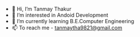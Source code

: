 - 👋 Hi, I’m Tanmay Thakur
- 👀 I’m interested in Andoid Development
- 🌱 I’m currently learning B.E.Computer Engineering
- 📫 To reach me - tanmaytha9821@gmail.com

<!---
tanmayt124/tanmayt124 is a ✨ special ✨ repository because its `README.md` (this file) appears on your GitHub profile.
You can click the Preview link to take a look at your changes.
--->
